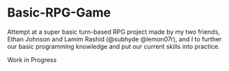 # Basic-RPG-Game
Attempt at a super basic turn-based RPG project made by my two friends, Ethan Johnson and Lamim Rashid (@subhyde @lemon07r), and I to further our basic programming knowledge and put our 
current skills into practice.

Work in Progress

